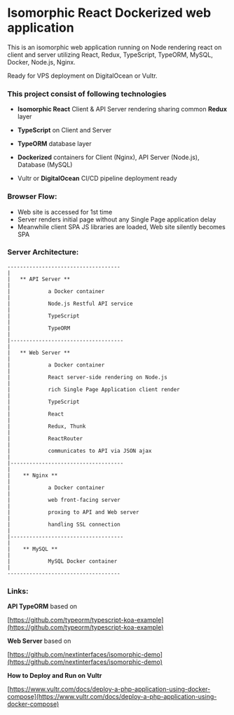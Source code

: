 # Isomorphic React Dockerized web application

This is an isomorphic web application running on Node rendering react on client and server utilizing React, Redux, TypeScript, TypeORM, MySQL, Docker, Node.js,  Nginx. 

Ready for VPS deployment on DigitalOcean or Vultr.

### This project consist of following technologies

* **Isomorphic React** Client & API Server rendering sharing common **Redux** layer

* **TypeScript** on Client and Server

* **TypeORM** database layer

* **Dockerized** containers for Client (Nginx), API Server (Node.js), Database (MySQL)

* Vultr or **DigitalOcean** CI/CD pipeline deployment ready 
 

### Browser Flow:

 - Web site is accessed for 1st time
 - Server renders initial page without any Single Page application delay
 - Meanwhile client SPA JS libraries are loaded, Web site silently becomes SPA

### Server Architecture:

```
------------------------------------
|
|	** API Server **
|	
|            a Docker container
|        
|            Node.js Restful API service
|        
|            TypeScript
|
|            TypeORM
|
|------------------------------------
|  
|	** Web Server **
|	
|            a Docker container
|        
|            React server-side rendering on Node.js
|        
|            rich Single Page Application client render
|        
|            TypeScript
|
|            React
|
|            Redux, Thunk
|
|            ReactRouter
|
|            communicates to API via JSON ajax
|
|------------------------------------
|        
|    ** Nginx **
|    
|            a Docker container
|
|            web front-facing server
|		 
|            proxing to API and Web server
|       
|            handling SSL connection
|
|------------------------------------
|
|    ** MySQL **
|    
|            MySQL Docker container
|
------------------------------------
```


### Links:

**API TypeORM** based on 

[https://github.com/typeorm/typescript-koa-example](https://github.com/typeorm/typescript-koa-example)
    
**Web Server** based on 

[https://github.com/nextinterfaces/isomorphic-demo](https://github.com/nextinterfaces/isomorphic-demo)

**How to Deploy and Run on Vultr**

[https://www.vultr.com/docs/deploy-a-php-application-using-docker-compose](https://www.vultr.com/docs/deploy-a-php-application-using-docker-compose)
